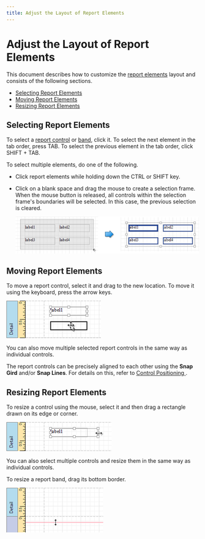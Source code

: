 ```yaml
---
title: Adjust the Layout of Report Elements
---
```

# Adjust the Layout of Report Elements
This document describes how to customize the [report elements](../../../../../../interface-elements-for-desktop/articles/report-designer/report-designer-for-wpf/report-elements.md) layout and consists of the following sections.
* [Selecting Report Elements](#selecting)
* [Moving Report Elements](#moving)
* [Resizing Report Elements](#resizing)

<a name="selecting"/>

## Selecting Report Elements
To select a [report control](../../../../../../interface-elements-for-desktop/articles/report-designer/report-designer-for-wpf/report-elements/report-controls.md) or [band](../../../../../../interface-elements-for-desktop/articles/report-designer/report-designer-for-wpf/report-elements/report-bands.md), click it. To select the next element in the tab order, press TAB. To select the previous element in the tab order, click SHIFT + TAB.

To select multiple elements, do one of the following.
* Click report elements while holding down the CTRL or SHIFT key.
* Click on a blank space and drag the mouse to create a selection frame. When the mouse button is released, all controls within the selection frame's boundaries will be selected. In this case, the previous selection is cleared.
	
	![EUD_WpfReportDesigner_Layout_1](../../../../../images/Img123811.png)

<a name="moving"/>

## Moving Report Elements
To move a report control, select it and drag to the new location. To move it using the keyboard, press the arrow keys.

![EUD_WpfReportDesigner_Layout_2](../../../../../images/Img123812.png)

You can also move multiple selected report controls in the same way as individual controls.

The report controls can be precisely aligned to each other using the **Snap Gird** and/or **Snap Lines**. For details on this, refer to [Control Positioning ](../../../../../../interface-elements-for-desktop/articles/report-designer/report-designer-for-wpf/creating-reports/basic-operations/control-positioning.md).

<a name="resizing"/>

## Resizing Report Elements
To resize a control using the mouse, select it and then drag a rectangle drawn on its edge or corner.

![EUD_WpfReportDesigner_Layout_3](../../../../../images/Img123813.png)

You can also select multiple controls and resize them in the same way as individual controls.

To resize a report band, drag its bottom border.

![EUD_WpfReportDesigner_Layout_4](../../../../../images/Img123814.png)